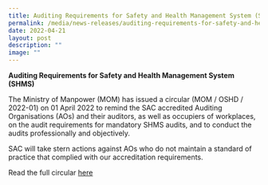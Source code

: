 ```yaml
---
title: Auditing Requirements for Safety and Health Management System (SHMS)
permalink: /media/news-releases/auditing-requirements-for-safety-and-health-management-sys/
date: 2022-04-21
layout: post
description: ""
image: ""
---
```

**Auditing Requirements for Safety and Health Management System (SHMS)**

The Ministry of Manpower (MOM) has issued a circular (MOM / OSHD / 2022-01) on 01 April 2022 to remind the SAC accredited Auditing Organisations (AOs) and their auditors, as well as occupiers of workplaces, on the audit requirements for mandatory SHMS audits, and to conduct the audits professionally and objectively.

SAC will take stern actions against AOs who do not maintain a standard of practice that complied with our accreditation requirements. 


Read the full circular [here](https://www.mom.gov.sg/workplace-safety-and-health/wsh-circulars)
